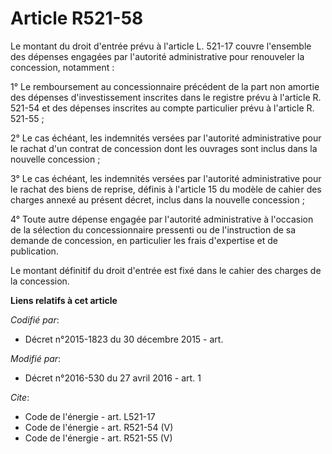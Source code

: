 # Article R521-58

Le montant du droit d'entrée prévu à l'article L. 521-17 couvre l'ensemble des dépenses engagées par l'autorité
administrative pour renouveler la concession, notamment : 

1° Le remboursement au concessionnaire précédent de la part non amortie des dépenses d'investissement inscrites dans le
registre prévu à l'article R. 521-54 et des dépenses inscrites au compte particulier prévu à l'article R. 521-55 ; 

2° Le cas échéant, les indemnités versées par l'autorité administrative pour le rachat d'un contrat de concession dont les
ouvrages sont inclus dans la nouvelle concession ; 

3° Le cas échéant, les indemnités versées par l'autorité administrative pour le rachat des biens de reprise, définis à
l'article 15 du modèle de cahier des charges annexé au présent décret, inclus dans la nouvelle concession ; 

4° Toute autre dépense engagée par l'autorité administrative à l'occasion de la sélection du concessionnaire pressenti ou de
l'instruction de sa demande de concession, en particulier les frais d'expertise et de publication. 

Le montant définitif du droit d'entrée est fixé dans le cahier des charges de la concession.

**Liens relatifs à cet article**

_Codifié par_:

  - Décret n°2015-1823 du 30 décembre 2015 - art.

_Modifié par_:

  - Décret n°2016-530 du 27 avril 2016 - art. 1

_Cite_:

  - Code de l'énergie - art. L521-17
  - Code de l'énergie - art. R521-54 (V)
  - Code de l'énergie - art. R521-55 (V)

